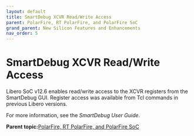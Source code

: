 ```yaml
---
layout: default
title: SmartDebug XCVR Read/Write Access
parent: PolarFire, RT PolarFire, and PolarFire SoC
grand_parent: New Silicon Features and Enhancements
nav_order: 5
---
```


# SmartDebug XCVR Read/Write Access

Libero SoC v12.6 enables read/write access to the XCVR registers from the SmartDebug GUI. Register access was available from Tcl commands in previous Libero versions.

For more information, see the *SmartDebug User Guide*.

**Parent topic:**[PolarFire, RT PolarFire, and PolarFire SoC](GUID-FD2E56AA-67B5-4642-BA0B-63904E515EA3.md)


